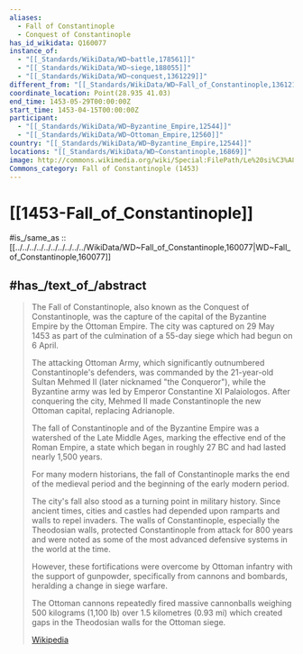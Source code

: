 ```yaml
---
aliases:
  - Fall of Constantinople
  - Conquest of Constantinople
has_id_wikidata: Q160077
instance_of:
  - "[[_Standards/WikiData/WD~battle,178561]]"
  - "[[_Standards/WikiData/WD~siege,188055]]"
  - "[[_Standards/WikiData/WD~conquest,1361229]]"
different_from: "[[_Standards/WikiData/WD~Fall_of_Constantinople,1361212]]"
coordinate_location: Point(28.935 41.03)
end_time: 1453-05-29T00:00:00Z
start_time: 1453-04-15T00:00:00Z
participant:
  - "[[_Standards/WikiData/WD~Byzantine_Empire,12544]]"
  - "[[_Standards/WikiData/WD~Ottoman_Empire,12560]]"
country: "[[_Standards/WikiData/WD~Byzantine_Empire,12544]]"
locations: "[[_Standards/WikiData/WD~Constantinople,16869]]"
image: http://commons.wikimedia.org/wiki/Special:FilePath/Le%20si%C3%A8ge%20de%20Constantinople%20%281453%29%20by%20Jean%20Le%20Tavernier%20after%201455.jpg
Commons_category: Fall of Constantinople (1453)
---
```


# [[1453-Fall_of_Constantinople]] 

#is_/same_as :: [[../../../../../../../../../../WikiData/WD~Fall_of_Constantinople,160077|WD~Fall_of_Constantinople,160077]] 

## #has_/text_of_/abstract 

> The Fall of Constantinople, also known as the Conquest of Constantinople, 
> was the capture of the capital of the Byzantine Empire by the Ottoman Empire. 
> The city was captured on 29 May 1453 
> as part of the culmination of a 55-day siege which had begun on 6 April.    
>
> The attacking Ottoman Army, which significantly outnumbered Constantinople's defenders, 
> was commanded by the 21-year-old Sultan Mehmed II (later nicknamed "the Conqueror"), 
> while the Byzantine army was led by Emperor Constantine XI Palaiologos. 
> After conquering the city, 
> Mehmed II made Constantinople the new Ottoman capital, replacing Adrianople.
>
> The fall of Constantinople and of the Byzantine Empire 
> was a watershed of the Late Middle Ages, marking the effective end of the Roman Empire, 
> a state which began in roughly 27 BC and had lasted nearly 1,500 years. 
> 
> For many modern historians, 
> the fall of Constantinople marks the end of the medieval period 
> and the beginning of the early modern period. 
> 
> The city's fall also stood as a turning point in military history. 
> Since ancient times, 
> cities and castles had depended upon ramparts and walls to repel invaders. 
> The walls of Constantinople, especially the Theodosian walls, 
> protected Constantinople from attack for 800 years 
> and were noted as some of the most advanced defensive systems in the world at the time. 
> 
> However, these fortifications were overcome by Ottoman infantry 
> with the support of gunpowder, specifically from cannons and bombards, 
> heralding a change in siege warfare. 
> 
> The Ottoman cannons repeatedly fired massive cannonballs 
> weighing 500 kilograms (1,100 lb) over 1.5 kilometres (0.93 mi) 
> which created gaps in the Theodosian walls for the Ottoman siege.
>
> [Wikipedia](https://en.wikipedia.org/wiki/Fall%20of%20Constantinople) 

